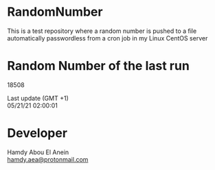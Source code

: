 # RandomNumber    
This is a test repository where a random number is pushed to a file automatically passwordless from a cron job in my Linux CentOS server    
# Random Number of the last run   
18508
      
Last update (GMT +1)    
05/21/21 02:00:01
# Developer    
Hamdy Abou El Anein   
hamdy.aea@protonmail.com
